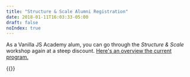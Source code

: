 ```yaml
---
title: "Structure & Scale Alumni Registration"
date: 2018-01-11T16:03:33-05:00
draft: false
noIndex: true
---
```


As a Vanilla JS Academy alum, you can go through the _Structure & Scale_ workshop again at a steep discount. [Here's an overview the current program.](/advanced/)

{{<purchase-link-alumni for="advanced">}}